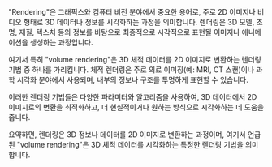 "Rendering"은 그래픽스와 컴퓨터 비전 분야에서 중요한 용어로, 주로 2D 이미지나 비디오 형태로 3D 데이터나 정보를 시각화하는 과정을 의미합니다. 렌더링은 3D 모델, 조명, 재질, 텍스처 등의 정보를 바탕으로 최종적으로 시각적으로 표현될 이미지나 애니메이션을 생성하는 과정입니다.

여기서 특히 "volume rendering"은 3D 체적 데이터를 2D 이미지로 변환하는 렌더링 기법 중 하나를 가리킵니다. 체적 렌더링은 주로 의료 이미징(예: MRI, CT 스캔)이나 과학 시각화 분야에서 사용되며, 내부의 정보나 구조를 투명하게 표현할 수 있습니다. 

이러한 렌더링 기법들은 다양한 파라미터와 알고리즘을 사용하여, 3D 데이터에서 2D 이미지로의 변환을 최적화하고, 더 현실적이거나 원하는 방식으로 시각화하는 데 도움을 줍니다. 

요약하면, 렌더링은 3D 정보나 데이터를 2D 이미지로 변환하는 과정이며, 여기서 언급된 "volume rendering"은 3D 체적 데이터를 시각화하는 특정한 렌더링 기법을 의미합니다.